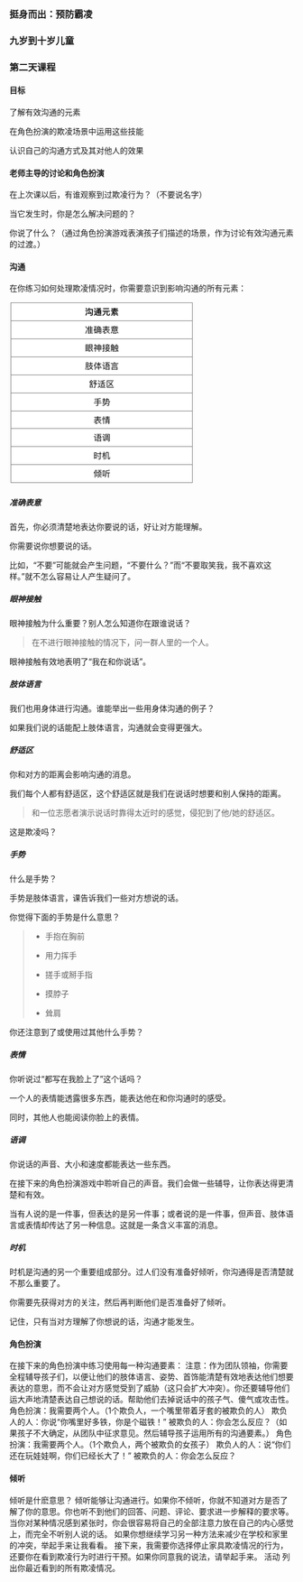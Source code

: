 ### 挺身而出：预防霸凌

### 九岁到十岁儿童

### 第二天课程

#### 目标

了解有效沟通的元素

在角色扮演的欺凌场景中运用这些技能

认识自己的沟通方式及其对他人的效果

#### 老师主导的讨论和角色扮演

在上次课以后，有谁观察到过欺凌行为？（不要说名字）

当它发生时，你是怎么解决问题的？

你说了什么？（通过角色扮演游戏表演孩子们描述的场景，作为讨论有效沟通元素的过渡。）

#### 沟通

在你练习如何处理欺凌情况时，你需要意识到影响沟通的所有元素：

![](/assets/QQ20160729-0.png)

##### 准确表意

首先，你必须清楚地表达你要说的话，好让对方能理解。

你需要说你想要说的话。

比如，“不要”可能就会产生问题，“不要什么？”而“不要取笑我，我不喜欢这样。”就不怎么容易让人产生疑问了。

##### 眼神接触

眼神接触为什么重要？别人怎么知道你在跟谁说话？

> 在不进行眼神接触的情况下，问一群人里的一个人。

眼神接触有效地表明了“我在和你说话”。

##### 肢体语言

我们也用身体进行沟通。谁能举出一些用身体沟通的例子？

如果我们说的话能配上肢体语言，沟通就会变得更强大。

##### 舒适区

你和对方的距离会影响沟通的消息。

我们每个人都有舒适区，这个舒适区就是我们在说话时想要和别人保持的距离。

> 和一位志愿者演示说话时靠得太近时的感觉，侵犯到了他\/她的舒适区。

这是欺凌吗？

##### 手势

什么是手势？

手势是肢体语言，课告诉我们一些对方想说的话。

你觉得下面的手势是什么意思？

> * 手抱在胸前
> 
> * 用力挥手
> 
> * 搓手或掰手指
> 
> * 摸脖子
> 
> * 耸肩

你还注意到了或使用过其他什么手势？

##### 表情

你听说过“都写在我脸上了”这个话吗？

一个人的表情能透露很多东西，能表达他在和你沟通时的感受。

同时，其他人也能阅读你脸上的表情。

##### 语调

你说话的声音、大小和速度都能表达一些东西。

在接下来的角色扮演游戏中聆听自己的声音。我们会做一些辅导，让你表达得更清楚和有效。

当有人说的是一件事，但表达的是另一件事；或者说的是一件事，但声音、肢体语言或表情却传达了另一种信息。这就是一条含义丰富的消息。

##### 时机

时机是沟通的另一个重要组成部分。过人们没有准备好倾听，你沟通得是否清楚就不那么重要了。

你需要先获得对方的关注，然后再判断他们是否准备好了倾听。

记住，只有当对方理解了你想说的话，沟通才能发生。

#### 角色扮演

在接下来的角色扮演中练习使用每一种沟通要素：
注意：作为团队领袖，你需要全程辅导孩子们，以便让他们的肢体语言、姿势、首饰能清楚有效地表达他们想要表达的意思，而不会让对方感觉受到了威胁（这只会扩大冲突）。你还要辅导他们运大声地清楚表达自己想说的话。帮助他们去掉说话中的孩子气、傻气或攻击性。
角色扮演：我需要两个人。（1个欺负人，一个嘴里带着牙套的被欺负的人）
欺负人的人：你说“你嘴里好多铁，你是个磁铁！”
被欺负的人：你会怎么反应？（如果孩子不大确定，从团队中征求意见。然后辅导孩子运用所有的沟通要素。）
角色扮演：我需要两个人。（1个欺负人，两个被欺负的女孩子）
欺负人的人：说“你们还在玩娃娃啊，你们已经长大了！”
被欺负的人：你会怎么反应？

#### 倾听

倾听是什麽意思？
倾听能够让沟通进行。如果你不倾听，你就不知道对方是否了解了你的意思。你也听不到他们的回答、问题、评论、要求进一步解释的要求等。
当你对某种情况感到紧张时，你会很容易将自己的全部注意力放在自己的内心感觉上，而完全不听别人说的话。
如果你想继续学习另一种方法来减少在学校和家里的冲突，举起手来让我看看。
接下来，我需要你选择停止家具欺凌情况的行为，还要你在看到欺凌行为时进行干预。如果你同意我的说法，请举起手来。
活动
列出你最近看到的所有欺凌情况。

